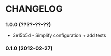 # CHANGELOG

### 1.0.0 (????-??-??)

 * 3e15b5d - Simplify configuration + add tests

### 0.1.0 (2012-02-27)
